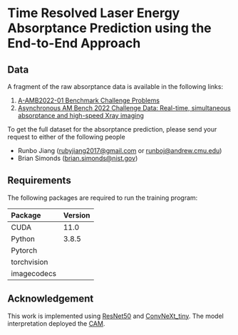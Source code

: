 # Time Resolved Laser Energy Absorptance Prediction using the End-to-End Approach

## Data
A fragment of the raw absorptance data is available in the following links:
1. [A-AMB2022-01 Benchmark Challenge Problems](https://www.nist.gov/ambench/amb2022-01-benchmark-challenge-problems)
2. [Asynchronous AM Bench 2022 Challenge Data: Real-time, simultaneous absorptance and high-speed Xray imaging](https://data.nist.gov/od/id/mds2-2525)

To get the full dataset for the absorptance prediction, please send your request to either of the following people
* Runbo Jiang (rubyjiang2017@gmail.com or runboj@andrew.cmu.edu)
* Brian Simonds (brian.simonds@nist.gov)

<!-- <p align="center">
<img src="docs/absorptance_dataset.png" height="300">
<br>
<b>Laser energy absorptance dataset description</b>
</p> -->

## Requirements
The following packages are required to run the training program:

| Package  | Version  |
| :------------ |:---------------|
| CUDA                  | 11.0    |
| Python                | 3.8.5   |
| Pytorch |
| torchvision |
| imagecodecs |



## Acknowledgement
This work is implemented using [ResNet50](https://github.com/KaimingHe/deep-residual-networks) and [ConvNeXt_tiny](https://github.com/facebookresearch/ConvNeXt). The model interpretation deployed the [CAM](https://github.com/jacobgil/pytorch-grad-cam). 

